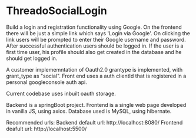 # ThreadoSocialLogin
Build a login and registration functionality using Google. 
On the frontend there will be just a simple link which says 'Login via Google'. 
On clicking the link users will be prompted to enter their Google username and password.
After successful authentication users should be logged in.
If the user is a first time user, his profile should also get created in the database and he should get logged in.


A customer implememntation of Oauth2.0 grantype is implemented, with grant_type as "social".
Front end uses a auth clientId that is registered in a personal googleconsole auth api.

Current codebase uses inbuilt oauth storage.

Backend is a springBoot project.
Frontend is a single web page developed in vanilla JS, using axios.
Database used is MySQL, using hibernate.

Recommended urls:
Backend default url: http://localhost:8080/
Frontend deafult url: http://localhost:5500/

